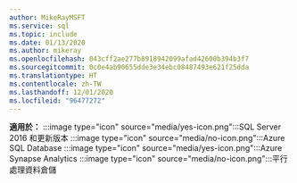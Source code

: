 ```yaml
---
author: MikeRayMSFT
ms.service: sql
ms.topic: include
ms.date: 01/13/2020
ms.author: mikeray
ms.openlocfilehash: 043cff2ae277b8918942099afad42600b394b3f7
ms.sourcegitcommit: 0c0e4ab90655dde3e34ebc08487493e621f25dda
ms.translationtype: HT
ms.contentlocale: zh-TW
ms.lasthandoff: 12/01/2020
ms.locfileid: "96477272"
---
```

<Token>**適用於：** :::image type="icon" source="media/yes-icon.png":::SQL Server 2016 和更新版本 :::image type="icon" source="media/no-icon.png":::Azure SQL Database :::image type="icon" source="media/yes-icon.png":::Azure Synapse Analytics :::image type="icon" source="media/no-icon.png":::平行處理資料倉儲</Token>

